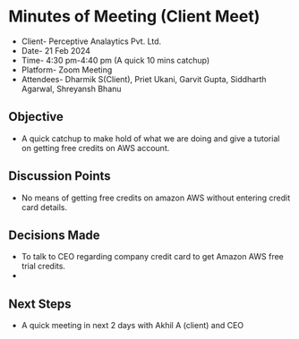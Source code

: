 # Minutes of Meeting (Client Meet) 
- Client- Perceptive Analaytics Pvt. Ltd.
- Date- 21 Feb 2024
- Time- 4:30 pm-4:40 pm (A quick 10 mins catchup)
- Platform- Zoom Meeting
- Attendees- Dharmik S(Client), Priet Ukani, Garvit Gupta, Siddharth Agarwal, Shreyansh Bhanu

## Objective 
- A quick catchup to make hold of what we are doing and give a tutorial on getting free credits on AWS account.

## Discussion Points
- No means of getting free credits on amazon AWS without entering credit card details.

## Decisions Made
- To talk to CEO regarding company credit card to get Amazon AWS free trial credits. 
- 

## Next Steps
- A quick meeting in next 2 days with Akhil A (client) and CEO 
